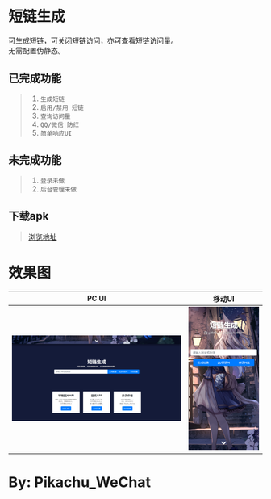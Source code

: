 短链生成
==============
可生成短链，可关闭短链访问，亦可查看短链访问量。<br>
无需配置伪静态。


已完成功能
---
> 1. `生成短链`
> 2. `启用/禁用 短链`
> 3. `查询访问量`
> 4. `QQ/微信 防红`
> 5. `简单响应UI`

未完成功能
---
> 1. `登录未做`
> 2. `后台管理未做`


下载apk
---
>[浏览地址](http://pkpk.run/short/)


效果图
===
|PC UI|移动UI|
|:---:|:---:|
| ![](img/img.png) | ![](img/img_1.png) | 

By: Pikachu_WeChat
===
